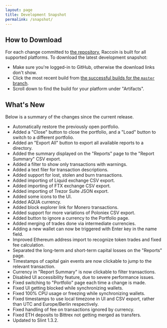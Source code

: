 ```yaml
---
layout: page
title: Development Snapshot
permalink: /snapshot/
---
```


## How to Download

For each change committed to [the repository](https://github.com/bjorn/raccoin), Raccoin is built for all supported platforms. To download the latest development snapshot:

* Make sure you're logged-in to GitHub, otherwise the download links don't show.
* Click the most recent build from [the successful builds for the `master` branch](https://github.com/bjorn/raccoin/actions/workflows/rust.yml?query=branch%3Amaster+is%3Asuccess).
* Scroll down to find the build for your platform under "Artifacts".

## What's New

Below is a summary of the changes since the current release.

* Automatically restore the previously open portfolio.
* Added a "Close" button to close the portfolio, and a "Load" button to switch to a different portfolio.
* Added an "Export All" button to export all available reports to a directory.
* Added the summary displayed on the "Reports" page to the "Report Summary" CSV export.
* Added a filter to show only transactions with warnings.
* Added a text filer for transaction descriptions.
* Added support for lost, stolen and burn transactions.
* Added importing of Liquid exchange CSV export.
* Added importing of FTX exchange CSV export.
* Added importing of Trezor Suite JSON export.
* Added some icons to the UI.
* Added AQUA currency.
* Added block explorer link for Monero transactions.
* Added support for more variations of Poloniex CSV export.
* Added button to ignore a currency to the Portfolio page.
* Added merging of trades done via intermediate currencies.
* Adding a new wallet can now be triggered with Enter key in the name field.
* Improved Ethereum address import to recognize token trades and fixed fee calculation.
* Separated the long-term and short-term capital losses on the "Reports" page.
* Timestamps of capital gain events are now clickable to jump to the relevant transaction.
* Currency in "Report Summary" is now clickable to filter transactions.
* Disabled UI accessibility feature, due to severe performance issues.
* Fixed switching to "Portfolio" page each time a change is made.
* Fixed UI getting blocked while synchronizing wallets.
* Fixed 100% CPU usage or freezing while synchronizing wallets.
* Fixed timestamps to use local timezone in UI and CSV export, rather than UTC and Europe/Berlin respectively.
* Fixed handling of fee on transactions ignored by currency.
* Fixed ETH deposits to Bittrex not getting merged as transfers.
* Updated to Slint 1.3.2.
